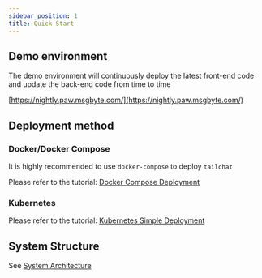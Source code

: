 ```yaml
---
sidebar_position: 1
title: Quick Start
---
```


## Demo environment

The demo environment will continuously deploy the latest front-end code and update the back-end code from time to time

[https://nightly.paw.msgbyte.com/](https://nightly.paw.msgbyte.com/)

## Deployment method

### Docker/Docker Compose

It is highly recommended to use `docker-compose` to deploy `tailchat`

Please refer to the tutorial: [Docker Compose Deployment](./docker-compose.mdx)

### Kubernetes

Please refer to the tutorial: [Kubernetes Simple Deployment](./kubernetes/simple.md)

## System Structure

See [System Architecture](../architecture.md)

